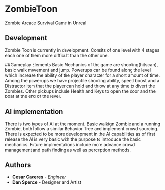 # ZombieToon

Zombie Arcade Survival Game in Unreal

## Development
Zombie Toon is currently in development. Consits of one level with 4 stages each one of them more difficult than the other one.

##Gameplay Elements
Basic Mechanics of the game are shooting(hitscan), basic walk movement and jump. Powerups can be found along the level which increase the ability of the player character for a short amount of time.
Among the powerups we have projectile shooting ability, speed boost and a Distractor item that the player can hold and throw at any time to divert the Zombies. Other pickups include Health and Keys to open the door and the boat at the end of the level. 

## AI implementation
There is two types of AI at the moment. Basic walkign Zombie and a running Zombie, both follow a similar Behavior Tree and implement crowd sourcing. There is expected to be more development in the AI capabilities as of first release the AI is very basic with the purpose to introduce the basic mechanics.
Future implmentations include more advance crowd management and path finding as well as perception methods. 

## Authors

* **Cesar Caceres** - *Engineer* 
* **Dan Spence** - Designer and Artist


